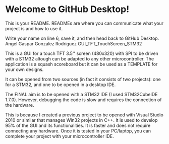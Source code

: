 # Welcome to GitHub Desktop!

This is your README. READMEs are where you can communicate what your project is and how to use it.

Write your name on line 6, save it, and then head back to GitHub Desktop.
Angel Gaspar Gonzalez Rodriguez
GUI_TFT_TouchScreen_STM32

This is a GUI for a touch TFT 3.5'' screen (480x320) with SPI to be driven with a STM32 altough can be adapted to any other microcontroller. The application is a squash scoreboard but it can be used as a TEMPLATE for your own designs.

It can be opened from two sources (in fact it consists of two projects): one for a STM32, and one to be opened in a desktop IDE.

The FINAL aim is to be opened with a STM32 IDE (I used STM32CubeIDE 1.7.0). However, debugging the code is slow and requires the connection of the hardware.

This is because I created a previous project to be opened with Visual Studio 2010 or similar that manages Win32 projects in C++. It is used to develop 95% of the GUI and its functionalities. It is faster and does not require connecting any hardware. Once it is tested in your PC/laptop, you can complete your project with your microcontroller IDE.
